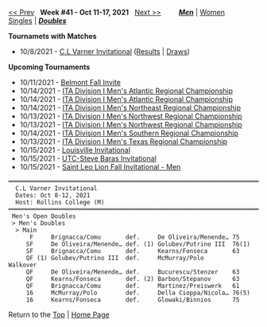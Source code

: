 <a name="top"></a>[<< Prev](men_doubles_2140.md) &nbsp; **Week #41 - Oct 11-17, 2021** &nbsp; [Next >>](men_doubles_2142.md) &nbsp;&nbsp;&nbsp;&nbsp;&nbsp;&nbsp;&nbsp; [***Men***](./men_doubles_2141.md) &#124; [Women](./women_doubles_2141.md) &nbsp;&nbsp;&nbsp;&nbsp;&nbsp; [Singles](./men_singles_2141.md) &#124; [***Doubles***](./men_doubles_2141.md)

**Tournamets with Matches**  
- 10/8/2021 - [C.L Varner Invitational](#21-27941) ([Results](#21-27941) &#124; <a href="https://colleges.wearecollegetennis.com/competitions/RollinsCollegeM/Tournaments/Overview/3CD48F05-0A53-43AA-90D0-6464D0615B24" target="_blank">Draws</a>)  

**Upcoming Tournaments**  
- 10/11/2021 - <a href="https://colleges.wearecollegetennis.com/competitions/BelmontUniversityM/Tournaments/Overview/7B6195EA-4B1E-4B0F-8B5E-7E14B47D14DB" target="_blank">Belmont Fall Invite</a>  
- 10/14/2021 - <a href="https://colleges.wearecollegetennis.com/competitions/USNavalAcademyM/Tournaments/Overview/A979E3AC-08B4-441B-A999-C5907C7B7D42" target="_blank">ITA Division I Men's Atlantic Regional Championship</a>  
- 10/14/2021 - <a href="https://colleges.wearecollegetennis.com/competitions/LibertyUniversityM/Tournaments/Overview/B5A1486D-EA26-4E7E-8767-8781155C0580" target="_blank">ITA Division I Men's Atlantic Regional Championship</a>  
- 10/14/2021 - <a href="https://colleges.wearecollegetennis.com/competitions/UnivOfPennsylvaniaM/Tournaments/Overview/1D66CEC3-2F53-496E-BEA5-B3F3131C4BE4" target="_blank">ITA Division I Men's Northeast Regional Championship</a>  
- 10/13/2021 - <a href="https://colleges.wearecollegetennis.com/competitions/SaintMarysCollegeCAM/Tournaments/Overview/3CA3D40C-530C-46B7-9F71-79C24F90687E" target="_blank">ITA Division I Men's Northwest Regional Championship</a>  
- 10/13/2021 - <a href="https://colleges.wearecollegetennis.com/competitions/UniversityOfOregonM/Tournaments/Overview/BFC2ABF6-E5EC-4F08-B669-9067560B6E1A" target="_blank">ITA Division I Men's Northwest Regional Championship</a>  
- 10/14/2021 - <a href="https://colleges.wearecollegetennis.com/competitions/AuburnUniversityM/Tournaments/Overview/990920A1-C2A2-4E8D-9948-6D38FB2F7DBE" target="_blank">ITA Division I Men's Southern Regional Championship</a>  
- 10/13/2021 - <a href="https://colleges.wearecollegetennis.com/competitions/TexasAMUniversityM/Tournaments/Overview/4356F6E7-2D81-4119-A2B5-349CB438D62A" target="_blank">ITA Division I Men's Texas Regional Championship</a>  
- 10/15/2021 - <a href="https://colleges.wearecollegetennis.com/competitions/UniversityOfLouisvilleM/Tournaments/Overview/27F0528B-D74E-4D20-9AFD-C621F8FBBABA" target="_blank">Louisville Invitational</a>  
- 10/15/2021 - <a href="https://colleges.wearecollegetennis.com/competitions/UnivOfTennesseeChattanoogaM/Tournaments/Overview/4C516159-62E0-459E-B99D-A70E8B754410" target="_blank">UTC-Steve Baras Invitational</a>  
- 10/15/2021 - <a href="https://colleges.wearecollegetennis.com/competitions/SaintLeoUniversityM/Tournaments/Overview/5288C110-F2C6-4021-B55E-C23A5BE7B033" target="_blank">Saint Leo Lion Fall Invitational - Men</a>  

<a name="21-27941"></a>
~~~
═══════════════════════════════════════════════════════════════════════
  C.L Varner Invitational
  Dates: Oct 8-12, 2021
  Host: Rollins College (M)
═══════════════════════════════════════════════════════════════════════
 Men's Open Doubles
 > Men's Doubles
  > Main
      F     Brignacca/Comu       def.     De Oliveira/Menende… 75
     SF     De Oliveira/Menende… def. (1) Golubev/Putrino III  76(1)
     SF     Brignacca/Comu       def.     Kearns/Fonseca       63
     QF (1) Golubev/Putrino III  def.     McMurray/Polo        Walkover
     QF     De Oliveira/Menende… def.     Bucurescu/Stenzer    63
     QF     Kearns/Fonseca       def. (2) Barbon/Stepanov      63
     QF     Brignacca/Comu       def.     Martinez/Preiswerk   61
     16     McMurray/Polo        def.     Della Cioppa/Nicola… 76(5)
     16     Kearns/Fonseca       def.     Glowaki/Binnios      75
~~~

Return to the [Top](./men_doubles_2141.md) &#124; [Home Page](../../index.md)